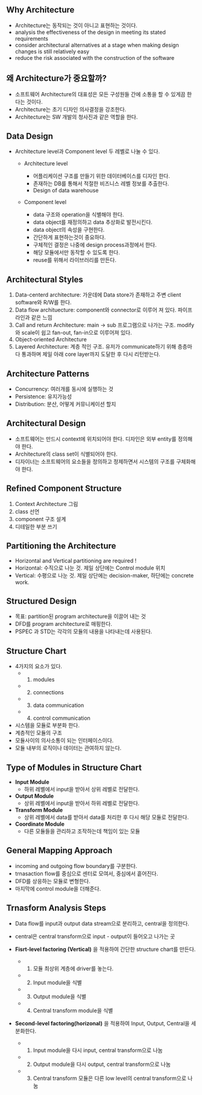 ## Why Architecture
* Architecture는 동작되는 것이 아니고 표현하는 것이다.
* analysis the effectiveness of the design in meeting its stated requirements
* consider architectural alternatives at a stage when making design changes is still relatively easy
* reduce the risk associated with the construction of the software

## 왜 Architecture가 중요할까?
* 소프트웨어 Architecture의 대표성은 모든 구성원들 간에 소통을 할 수 있게끔 한다는 것이다.
* Architecture는 초기 디자인 의사결정을 강조한다.
* Architecture는 SW 개발의 청사진과 같은 역할을 한다.

## Data Design
* Architecture level과 Component level 두 레벨로 나눌 수 있다.
  * Architecture level
    * 어플리케이션 구조를 만들기 위한 데이터베이스를 디자인 한다.
    * 존재하는 DB를 통해서 적절한 비즈니스 레벨 정보를 추출한다.
    * Design of data warehouse

  * Component level
    * data 구조와 operation을 식별해야 한다.
    * data object를 재정의하고 data 추상화로 발전시킨다.
    * data object의 속성을 구현한다.
    * 간단하게 표현하는것이 중요하다.
    * 구체적인 결정은 나중에 design process과정에서 한다.
    * 해당 모듈에서만 동작할 수 있도록 한다.
    * reuse를 위해서 라이브러리를 만든다.

## Architectural Styles
1. Data-centerd architecture: 가운데에 Data store가 존재하고 주변 client software와 R/W를 한다.
2. Data flow archituecture: component와 connector로 이루어 져 있다. 파이프라인과 같은 느낌
3. Call and return Architecture: main -> sub 프로그램으로 나가는 구조. modify와 scale이 쉽고 fan-out, fan-in으로 이루어져 있다.
4. Object-oriented Architecture
5. Layered Architecture: 계층 적인 구조. 유저가 communicate하기 위해 층층마다 통과하며 제일 아래 core layer까지 도달한 후 다시 리턴받는다.

## Architecture Patterns
* Concurrency: 여러개를 동시에 실행하는 것
* Persistence: 유지가능성
* Distribution: 분산, 어떻게 커뮤니케이션 할지

## Architectural Design
* 소프트웨어는 만드시 context에 위치되어야 한다. 디자인은 외부 entity를 정의해야 한다.
* Architecture의 class set이 식별되어야 한다. 
* 디자이너는 소프트웨어의 요소들을 정의하고 정제하면서 시스템의 구조를 구체화해야 한다.

## Refined Component Structure
1. Context Architecture 그림
2. class 선언
3. component 구조 설계
4. 디테일한 부분 쓰기

## Partitioning the Architecture
* Horizontal and Vertical partitioning are required !
* Horizontal: 수직으로 나눈 것. 제일 상단에는 Control module 위치
* Vertical: 수평으로 나눈 것. 제일 상단에는 decision-maker, 하단에는 concrete work.

## Structured Design
* 목표: partition된 program architecture을 이끌어 내는 것
* DFD를 program architecture로 매핑한다.
* PSPEC 과 STD는 각각의 모듈의 내용을 나타내는데 사용된다.

## Structure Chart
* 4가지의 요소가 있다.
  * 1. modules
  * 2. connections
  * 3. data communication
  * 4. control communication
* 시스템을 모듈로 부분화 한다.
* 계층적인 모듈의 구조
* 모듈사이의 의사소통이 되는 인터페이스이다.
* 모듈 내부의 로직이나 데이터는 관여하지 않는다.

## Type of Modules in Structure Chart
* **Input Module**
  * 하위 레벨에서 input을 받아서 상위 레벨로 전달한다.
* **Output Module**
  * 상위 레벨에서 input을 받아서 하위 레벨로 전달한다.
* **Transform Module**
  * 상위 레벨에서 data를 받아서 data를 처리한 후 다시 해당 모듈로 전달한다.
* **Coordinate Module**
  * 다른 모듈들을 관리하고 조작하는데 책임이 있는 모듈

## General Mapping Approach
* incoming and outgoing flow boundary를 구분한다.
* trnasaction flow를 중심으로 센터로 모여서, 중심에서 흩어진다.
* DFD를 상응하는 모듈로 변형한다.
* 마지막에 control module을 더해준다.

## Trnasform Analysis Steps
* Data flow를 input과 output data stream으로 분리하고, central을 정의한다.
* central은 central transform으로 input - output이 들어오고 나가는 곳
* **Fisrt-level factoring (Vertical)** 을 적용하여 간단한 structure chart를 만든다.
  * 1. 모듈 최상위 계층에 driver를 놓는다.
  * 2. Input module을 식별
  * 3. Output module을 식별
  * 4. Central transform module을 식별

* **Second-level factoring(horizonal)** 을 적용하여 Input, Output, Central을 세분화한다.
  * 1. Input module을 다시 input, central transform으로 나눔
  * 2. Output module을 다시 output, central transform으로 나눔
  * 3. Central transform 모듈은 다른 low level의 central transform으로 나눔

